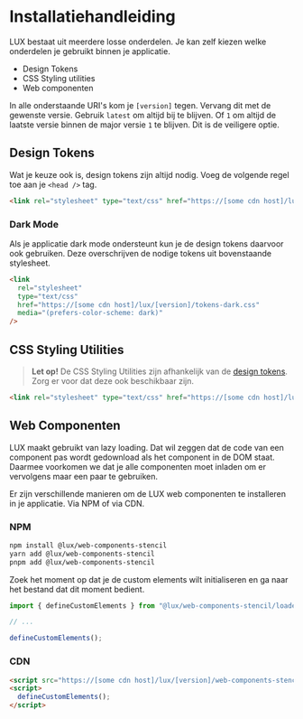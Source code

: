 # Installatiehandleiding

LUX bestaat uit meerdere losse onderdelen. Je kan zelf kiezen welke onderdelen je gebruikt binnen je applicatie.

- Design Tokens
- CSS Styling utilities
- Web componenten

In alle onderstaande URI's kom je `[version]` tegen. Vervang dit met de gewenste versie. Gebruik `latest` om altijd bij te blijven. Of `1` om altijd de laatste versie binnen de major versie `1` te blijven. Dit is de veiligere optie.

## Design Tokens

Wat je keuze ook is, design tokens zijn altijd nodig. Voeg de volgende regel toe aan je `<head />` tag.

```html
<link rel="stylesheet" type="text/css" href="https://[some cdn host]/lux/[version]/tokens.css" />
```

### Dark Mode

Als je applicatie dark mode ondersteunt kun je de design tokens daarvoor ook gebruiken. Deze overschrijven de nodige tokens uit bovenstaande stylesheet.

```html
<link
  rel="stylesheet"
  type="text/css"
  href="https://[some cdn host]/lux/[version]/tokens-dark.css"
  media="(prefers-color-scheme: dark)"
/>
```

## CSS Styling Utilities

> **Let op!** De CSS Styling Utilities zijn afhankelijk van de [design tokens](#design-tokens). Zorg er voor dat deze ook beschikbaar zijn.

```html
<link rel="stylesheet" type="text/css" href="https://[some cdn host]/lux/[version]/utilities.css" />
```

## Web Componenten

LUX maakt gebruikt van lazy loading. Dat wil zeggen dat de code van een component pas wordt gedownload als het component in de DOM staat. Daarmee voorkomen we dat je alle componenten moet inladen om er vervolgens maar een paar te gebruiken.

Er zijn verschillende manieren om de LUX web componenten te installeren in je applicatie. Via NPM of via CDN.

### NPM

```sh
npm install @lux/web-components-stencil
yarn add @lux/web-components-stencil
pnpm add @lux/web-components-stencil
```

Zoek het moment op dat je de custom elements wilt initialiseren en ga naar het bestand dat dit moment bedient.

```ts
import { defineCustomElements } from "@lux/web-components-stencil/loader/index.js";

// ...

defineCustomElements();
```

### CDN

```html
<script src="https://[some cdn host]/lux/[version]/web-components-stencil.js"></script>
<script>
  defineCustomElements();
</script>
```
